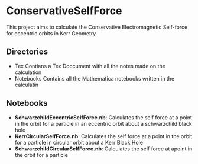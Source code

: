 # ConservativeSelfForce

This project aims to calculate the Conservative Electromagnetic Self-force for eccentric orbits in Kerr Geometry.

## Directories
- Tex Contians a Tex Doccument with all the notes made on the calculation
- Notebooks Contains all the Mathematica notebooks written in the calculatin

## Notebooks
- **SchwarzchildEccentricSelfForce.nb**: Calculates the self force at a point in the orbit for a particle in an eccentric orbit about a schwarzchild black hole
- **KerrCircularSelfForce.nb**: Calculates the self force at a point in the orbit for a particle in circular orbit about a Kerr Black Hole
- **SchwarzchildCircularSelfForce.nb**: Calculates the self force at apoint in the orbit for a particle 
